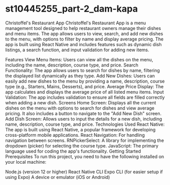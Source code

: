 # st10445255_part-2_dam-kapa
 
Christoffel's Restaurant App
Christoffel's Restaurant App is a menu management tool designed to help restaurant owners manage their dishes and menu items. The app allows users to view, search, and add new dishes to the menu, with options to filter by name and display average pricing. The app is built using React Native and includes features such as dynamic dish listings, a search function, and input validation for adding new items.

Features
View Menu Items: Users can view all the dishes on the menu, including the name, description, course type, and price.
Search Functionality: The app allows users to search for dishes by name, filtering the displayed list dynamically as they type.
Add New Dishes: Users can easily add new dishes to the menu by providing a name, description, course type (e.g., Starters, Mains, Desserts), and price.
Average Price Display: The app calculates and displays the average price of all listed menu items.
Input Validation: The app includes validation to ensure all fields are filled correctly when adding a new dish.
Screens
Home Screen: Displays all the current dishes on the menu with options to search for dishes and view average pricing. It also includes a button to navigate to the "Add New Dish" screen.
Add Dish Screen: Allows users to input the details for a new dish, including name, description, course type, and price.
Technologies Used
React Native: The app is built using React Native, a popular framework for developing cross-platform mobile applications.
React Navigation: For handling navigation between screens.
RNPickerSelect: A library for implementing the dropdown (picker) for selecting the course type.
JavaScript: The primary language used for coding the app's functionality.
Getting Started
Prerequisites
To run this project, you need to have the following installed on your local machine:

Node.js (version 12 or higher)
React Native CLI
Expo CLI (for easier setup if using Expo)
A device or emulator (iOS or Android)
